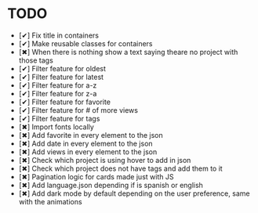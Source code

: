 # TODO

- [✔] Fix title in containers
- [✔] Make reusable classes for containers
- [✖] When there is nothing show a text saying theare no project with those tags
- [✔] Filter feature for oldest
- [✔] Filter feature for latest
- [✔] Filter feature for a-z
- [✔] Filter feature for z-a
- [✔] Filter feature for favorite
- [✔] Filter feature for # of more views
- [✔] Filter feature for tags
- [✖] Import fonts locally
- [✖] Add favorite in every element to the json
- [✖] Add date in every element to the json
- [✖] Add views in every element to the json
- [✖] Check which project is using hover to add in json
- [✖] Check which project does not have tags and add them to it
- [✖] Pagination logic for cards made just with JS
- [✖] Add language.json depending if is spanish or english
- [✖] Add dark mode by default depending on the user preference, same with the animations